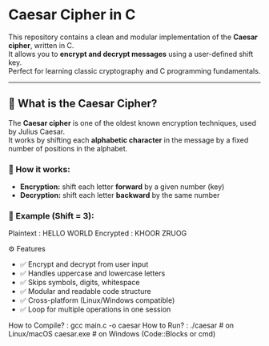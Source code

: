 #  Caesar Cipher in C

This repository contains a clean and modular implementation of the **Caesar cipher**, written in C.  
It allows you to **encrypt and decrypt messages** using a user-defined shift key.  
Perfect for learning classic cryptography and C programming fundamentals.

---

## 📖 What is the Caesar Cipher?

The **Caesar cipher** is one of the oldest known encryption techniques, used by Julius Caesar.  
It works by shifting each **alphabetic character** in the message by a fixed number of positions in the alphabet.

### 🔄 How it works:

- **Encryption:** shift each letter **forward** by a given number (key)
- **Decryption:** shift each letter **backward** by the same number

### 📌 Example (Shift = 3):
Plaintext : HELLO WORLD
Encrypted : KHOOR ZRUOG

⚙️ Features

- ✅ Encrypt and decrypt from user input
- ✅ Handles uppercase and lowercase letters
- ✅ Skips symbols, digits, whitespace
- ✅ Modular and readable code structure
- ✅ Cross-platform (Linux/Windows compatible)
- ✅ Loop for multiple operations in one session

How to Compile? :
gcc main.c -o caesar
How to Run? :
./caesar       # on Linux/macOS
caesar.exe     # on Windows (Code::Blocks or cmd)

